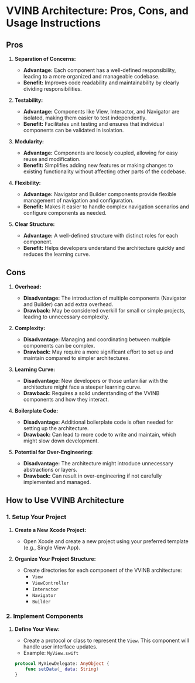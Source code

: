 # VVINB Architecture: Pros, Cons, and Usage Instructions

## Pros

1. **Separation of Concerns:**
   - **Advantage:** Each component has a well-defined responsibility, leading to a more organized and manageable codebase.
   - **Benefit:** Improves code readability and maintainability by clearly dividing responsibilities.

2. **Testability:**
   - **Advantage:** Components like View, Interactor, and Navigator are isolated, making them easier to test independently.
   - **Benefit:** Facilitates unit testing and ensures that individual components can be validated in isolation.

3. **Modularity:**
   - **Advantage:** Components are loosely coupled, allowing for easy reuse and modification.
   - **Benefit:** Simplifies adding new features or making changes to existing functionality without affecting other parts of the codebase.

4. **Flexibility:**
   - **Advantage:** Navigator and Builder components provide flexible management of navigation and configuration.
   - **Benefit:** Makes it easier to handle complex navigation scenarios and configure components as needed.

5. **Clear Structure:**
   - **Advantage:** A well-defined structure with distinct roles for each component.
   - **Benefit:** Helps developers understand the architecture quickly and reduces the learning curve.

## Cons

1. **Overhead:**
   - **Disadvantage:** The introduction of multiple components (Navigator and Builder) can add extra overhead.
   - **Drawback:** May be considered overkill for small or simple projects, leading to unnecessary complexity.

2. **Complexity:**
   - **Disadvantage:** Managing and coordinating between multiple components can be complex.
   - **Drawback:** May require a more significant effort to set up and maintain compared to simpler architectures.

3. **Learning Curve:**
   - **Disadvantage:** New developers or those unfamiliar with the architecture might face a steeper learning curve.
   - **Drawback:** Requires a solid understanding of the VVINB components and how they interact.

4. **Boilerplate Code:**
   - **Disadvantage:** Additional boilerplate code is often needed for setting up the architecture.
   - **Drawback:** Can lead to more code to write and maintain, which might slow down development.

5. **Potential for Over-Engineering:**
   - **Disadvantage:** The architecture might introduce unnecessary abstractions or layers.
   - **Drawback:** Can result in over-engineering if not carefully implemented and managed.

## How to Use VVINB Architecture

### 1. **Setup Your Project**

1. **Create a New Xcode Project:**
   - Open Xcode and create a new project using your preferred template (e.g., Single View App).

2. **Organize Your Project Structure:**
   - Create directories for each component of the VVINB architecture:
     - `View`
     - `ViewController`
     - `Interactor`
     - `Navigator`
     - `Builder`

### 2. **Implement Components**

1. **Define Your View:**
   - Create a protocol or class to represent the `View`. This component will handle user interface updates.
   - Example: `MyView.swift`

   ```swift
   protocol MyViewDelegate: AnyObject {
       func setData(_ data: String)
   }
